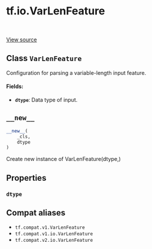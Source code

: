 <div itemscope itemtype="http://developers.google.com/ReferenceObject">
<meta itemprop="name" content="tf.io.VarLenFeature" />
<meta itemprop="path" content="Stable" />
<meta itemprop="property" content="dtype"/>
<meta itemprop="property" content="__new__"/>
</div>

# tf.io.VarLenFeature

<!-- Insert buttons and diff -->

<table class="tfo-notebook-buttons tfo-api" align="left">
</table>

<a target="_blank" href="/code/stable/tensorflow/python/ops/parsing_config.py">View source</a>



## Class `VarLenFeature`

Configuration for parsing a variable-length input feature.



<!-- Placeholder for "Used in" -->


#### Fields:


* <b>`dtype`</b>: Data type of input.

<h2 id="__new__"><code>__new__</code></h2>

``` python
__new__(
    _cls,
    dtype
)
```

Create new instance of VarLenFeature(dtype,)




## Properties

<h3 id="dtype"><code>dtype</code></h3>








## Compat aliases

* `tf.compat.v1.VarLenFeature`
* `tf.compat.v1.io.VarLenFeature`
* `tf.compat.v2.io.VarLenFeature`

